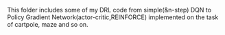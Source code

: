 This folder includes some of my DRL code from simple(&n-step) DQN to Policy Gradient Network(actor-critic,REINFORCE) implemented on the task of cartpole, maze and so on.

